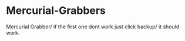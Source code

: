 # Mercurial-Grabbers
Mercurial Grabber/ if the first one dont work just click backup/ it should work.
